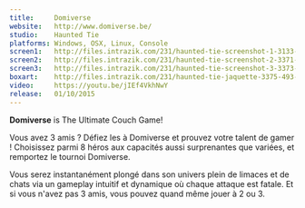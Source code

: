 ```yaml
---
title:     Domiverse
website:   http://www.domiverse.be/
studio:    Haunted Tie
platforms: Windows, OSX, Linux, Console
screen1:   http://files.intrazik.com/231/haunted-tie-screenshot-1-3133-493-20150426-225812.png
screen2:   http://files.intrazik.com/231/haunted-tie-screenshot-2-3371-493-20150426-225812.png
screen3:   http://files.intrazik.com/231/haunted-tie-screenshot-3-3373-493-20150426-225812.png
boxart:    http://files.intrazik.com/231/haunted-tie-jaquette-3375-493-20150426-225813.png
video:     https://youtu.be/jIEf4VkhNwY
release:   01/10/2015
---
```


**Domiverse** is The Ultimate Couch Game!

Vous avez 3 amis ? Défiez les à Domiverse et prouvez votre talent de gamer ! Choisissez parmi 8 héros aux capacités aussi surprenantes que variées, et remportez le tournoi Domiverse.

Vous serez instantanément plongé dans son univers plein de limaces et de chats via un gameplay intuitif et dynamique où chaque attaque est fatale. Et si vous n'avez pas 3 amis, vous pouvez quand même jouer à 2 ou 3.
